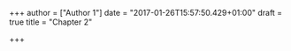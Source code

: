 +++
author = ["Author 1"]
date = "2017-01-26T15:57:50.429+01:00"
draft = true
title = "Chapter 2"

+++
